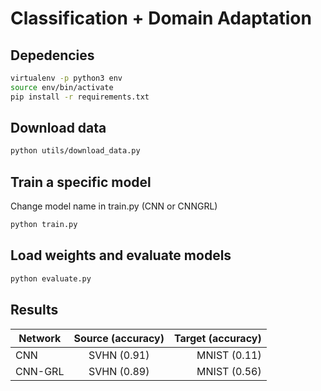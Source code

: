 # Classification + Domain Adaptation

## Depedencies

```bash
virtualenv -p python3 env
source env/bin/activate
pip install -r requirements.txt
```

## Download data

```bash
python utils/download_data.py
```

## Train a specific model

Change model name in train.py (CNN or CNNGRL)

```bash
python train.py
```

## Load weights and evaluate models

```bash
python evaluate.py
```

## Results
    
| Network       | Source (accuracy)        | Target (accuracy)|
| ------------- |:-------------:| -----:|
| CNN           | SVHN (0.91)       | MNIST (0.11) |
| CNN-GRL       | SVHN (0.89)         | MNIST (0.56) |
